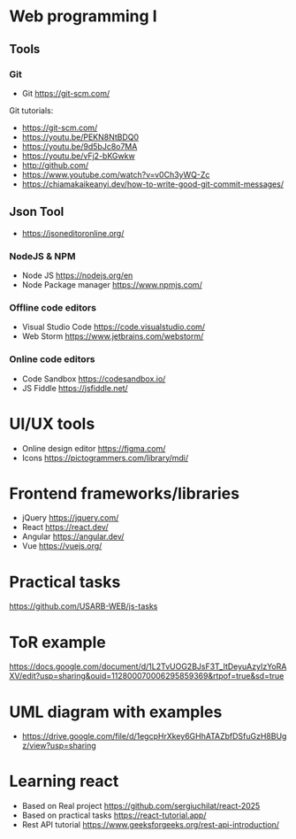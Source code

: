 # Web programming I 

## Tools
### Git
- Git https://git-scm.com/

Git tutorials:
- https://git-scm.com/
- https://youtu.be/PEKN8NtBDQ0
- https://youtu.be/9d5bJc8o7MA
- https://youtu.be/vFj2-bKGwkw
- http://github.com/
- https://www.youtube.com/watch?v=v0Ch3yWQ-Zc
- https://chiamakaikeanyi.dev/how-to-write-good-git-commit-messages/

## Json Tool
- https://jsoneditoronline.org/

### NodeJS & NPM
- Node JS https://nodejs.org/en
- Node Package manager https://www.npmjs.com/

### Offline code editors
- Visual Studio Code https://code.visualstudio.com/
- Web Storm https://www.jetbrains.com/webstorm/
### Online code editors
- Code Sandbox https://codesandbox.io/
- JS Fiddle https://jsfiddle.net/

# UI/UX tools
- Online design editor https://figma.com/
- Icons https://pictogrammers.com/library/mdi/

# Frontend frameworks/libraries
- jQuery https://jquery.com/
- React https://react.dev/
- Angular https://angular.dev/
- Vue https://vuejs.org/

# Practical tasks
https://github.com/USARB-WEB/js-tasks

# ToR example
https://docs.google.com/document/d/1L2TvUOG2BJsF3T_ItDeyuAzyIzYoRAXV/edit?usp=sharing&ouid=112800070006295859369&rtpof=true&sd=true

# UML diagram with examples
- https://drive.google.com/file/d/1egcpHrXkey6GHhATAZbfDSfuGzH8BUgz/view?usp=sharing

# Learning react 
- Based on Real project https://github.com/sergiuchilat/react-2025
- Based on practical tasks https://react-tutorial.app/
- Rest API tutorial https://www.geeksforgeeks.org/rest-api-introduction/
